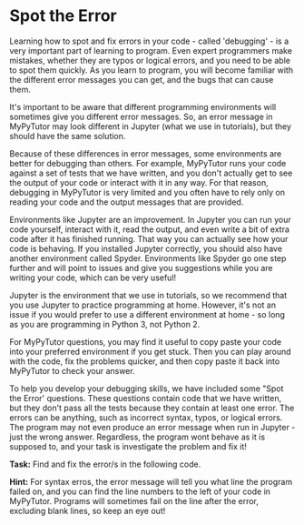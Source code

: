 # Spot the Error

Learning how to spot and fix errors in your code - called 'debugging' - is a very important part of learning to program. Even expert programmers make mistakes, whether they are typos or logical errors, and you need to be able to spot them quickly. As you learn to program, you will become familiar with the different error messages you can get, and the bugs that can cause them. 

It's important to be aware that different programming environments will sometimes give you different error messages. So, an error message in MyPyTutor may look different in Jupyter (what we use in tutorials), but they should have the same solution.

Because of these differences in error messages, some environments are better for debugging than others. For example, MyPyTutor runs your code against a set of tests that we have written, and you don't actually get to see the output of your code or interact with it in any way. For that reason, debugging in MyPyTutor is very limited and you often have to rely only on reading your code and the output messages that are provided.

Environments like Jupyter are an improvement. In Jupyter you can run your code yourself, interact with it, read the output, and even write a bit of extra code after it has finished running. That way you can actually see how your code is behaving. If you installed Jupyter correctly, you should also have another environment called Spyder. Environments like Spyder go one step further and will point to issues and give you suggestions while you are writing your code, which can be very useful!

Jupyter is the environment that we use in tutorials, so we recommend that you use Jupyter to practice programming at home. However, it's not an issue if you would prefer to use a different environment at home - so long as you are programming in Python 3, not Python 2.

For MyPyTutor questions, you may find it useful to copy paste your code into your preferred environment if you get stuck. Then you can play around with the code, fix the problems quicker, and then copy paste it back into MyPyTutor to check your answer. 

To help you develop your debugging skills, we have included some "Spot the Error' questions. These questions contain code that we have written, but they don't pass all the tests because they contain at least one error. The errors can be anything, such as incorrect syntax, typos, or logical errors. The program may not even produce an error message when run in Jupyter - just the wrong answer. Regardless, the program wont behave as it is supposed to, and your task is investigate the problem and fix it!

**Task:** Find and fix the error/s in the following code.

**Hint:** For syntax erros, the error message will tell you what line the program failed on, and you can find the line numbers to the left of your code in MyPyTutor. Programs will sometimes fail on the line after the error, excluding blank lines, so keep an eye out!

